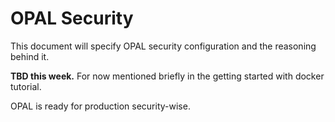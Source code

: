 # OPAL Security

This document will specify OPAL security configuration and the reasoning behind it.

**TBD this week.** For now mentioned briefly in the getting started with docker tutorial.

OPAL is ready for production security-wise.

<!-- Security considerations:
* OPAL server should **always** be protected with a TLS/SSL certificate (i.e: HTTPS).
  * Meaning: the traffic between OPAL client and OPAL server should always be encrypted (it's ok to terminate SSL in the load balancer).
  * Why:
    * The client can verify the identity of the server using the HTTPS certificate.
    * To protect yourself from MITM / Sniffing attacks. OPAL server **may** pass autentication tokens and other secrets to OPAL client, if the client need such secrets in order to fetch data.
* OPAL server should **always** run in secure mode - meaning JWT token verification should be active.
  * Why:
    * So that the server may verify the identity of the client. The client may gain access to sensitive secrets pushed from the server, so we want to prevent anyone unauthorized from pretending to be a client.
    * So that the server may verify the identity of a `datasource` (someone pushing data updates). That way we prevent an attacker from infecting your OPA state with malicious data.
* OPAL server should be configured with a **master token**.
* Sensitive configuration variables (i.e: environment variables with sensitive values) should **always** be stored in a dedicated **Secret Store**
  * Example secret stores: AWS Secrets Manager, HashiCorp Vault, etc.
  * If you use infrastructure-as-code to spin your environments such as terraform, **NEVER EVER EVER** store secrets as part of your source code (e.g: in your git repository). -->
